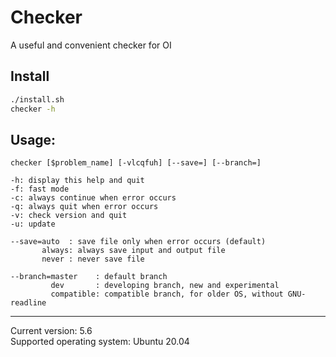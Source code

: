 # Checker
A useful and convenient checker for OI

## Install
```bash
./install.sh
checker -h
```

## Usage:
```
checker [$problem_name] [-vlcqfuh] [--save=] [--branch=]

-h: display this help and quit
-f: fast mode
-c: always continue when error occurs
-q: always quit when error occurs
-v: check version and quit
-u: update

--save=auto  : save file only when error occurs (default)
       always: always save input and output file
       never : never save file

--branch=master    : default branch
         dev       : developing branch, new and experimental
         compatible: compatible branch, for older OS, without GNU-readline
```

---
Current version: 5.6  
Supported operating system: Ubuntu 20.04
